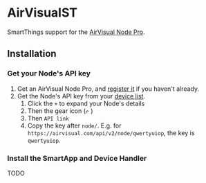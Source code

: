 # AirVisualST

SmartThings support for the [AirVisual Node Pro](https://airvisual.com/).

## Installation
### Get your Node's API key
1. Get an AirVisual Node Pro, and [register it](https://airvisual.com/node/add) if you haven't already.
2. Get the Node's API key from your [device list](https://airvisual.com/user/devices).
    1. Click the `+` to expand your Node's details
    2. Then the gear icon (<img src="https://upload.wikimedia.org/wikipedia/commons/thumb/9/92/Cog_font_awesome.svg/512px-Cog_font_awesome.svg.png" alt="cog" width="12" height="12" />)
    3. Then `API link`
    4. Copy the key after `node/`. E.g. for `https://airvisual.com/api/v2/node/qwertyuiop`, the key is `qwertyuiop`.
### Install the SmartApp and Device Handler

TODO
